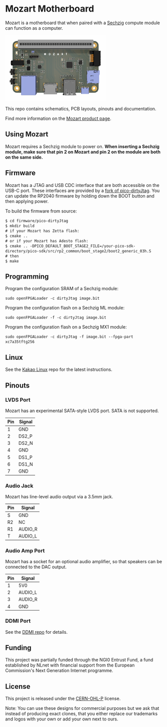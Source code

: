 # Mozart Motherboard

Mozart is a motherboard that when paired with a [Sechzig](https://github.com/machdyne/sechzig) compute module can function as a computer.

![Mozart Motherboard](https://github.com/machdyne/mozart/blob/f5a1b275e8dc324be2206cd35ae61664bfe08e8c/mozart.png)

This repo contains schematics, PCB layouts, pinouts and documentation.

Find more information on the [Mozart product page](https://machdyne.com/product/mozart-motherboard/).

## Using Mozart

Mozart requires a Sechzig module to power on. **When inserting a Sechzig module, make sure that pin 2 on Mozart and pin 2 on the module are both on the same side.**

## Firmware

Mozart has a JTAG and USB CDC interface that are both accessible on the USB-C port. These interfaces are provided by a [fork of pico-dirtyJtag](https://github.com/machdyne/mozart/tree/main/firmware). You can update the RP2040 firmware by holding down the BOOT button and then applying power.

To build the firmware from source:

```
$ cd firmware/pico-dirtyJtag
$ mkdir build
# if your Mozart has Zetta flash:
$ cmake ..
# or if your Mozart has Adesto flash:
$ cmake .. -DPICO_DEFAULT_BOOT_STAGE2_FILE=/your-pico-sdk-directory/pico-sdk/src/rp2_common/boot_stage2/boot2_generic_03h.S
# then
$ make
```

## Programming

Program the configuration SRAM of a Sechzig module:

```
sudo openFPGALoader -c dirtyJtag image.bit
```

Program the configuration flash on a Sechzig ML module:

```
sudo openFPGALoader -f -c dirtyJtag image.bit
```

Program the configuration flash on a Sechzig MX1 module:

```
sudo openFPGALoader -c dirtyJtag -f image.bit --fpga-part xc7a35tftg256
```

## Linux

See the [Kakao Linux](https://github.com/machdyne/kakao) repo for the latest instructions.

## Pinouts

### LVDS Port

Mozart has an experimental SATA-style LVDS port. SATA is not supported.

| Pin | Signal |
| --- | ------ |
| 1 | GND |
| 2 | DS2\_P |
| 3 | DS2\_N |
| 4 | GND |
| 5 | DS1\_P |
| 6 | DS1\_N |
| 7 | GND |

### Audio Jack

Mozart has line-level audio output via a 3.5mm jack.

| Pin | Signal |
| --- | ------ |
| S | GND |
| R2 | NC |
| R1 | AUDIO\_R |
| T | AUDIO\_L |

### Audio Amp Port

Mozart has a socket for an optional audio amplifier, so that speakers
can be connected to the DAC output.

| Pin | Signal |
| --- | ------ |
| 1 | 5V0 |
| 2 | AUDIO\_L |
| 3 | AUDIO\_R |
| 4 | GND |

### DDMI Port

See the [DDMI repo](https://github.com/machdyne/ddmi) for details.

## Funding

This project was partially funded through the NGI0 Entrust Fund, a fund established by NLnet with financial support from the European Commission's Next Generation Internet programme.

## License

This project is released under the [CERN-OHL-P](LICENSE.txt) license.

Note: You can use these designs for commercial purposes but we ask that instead of producing exact clones, that you either replace our trademarks and logos with your own or add your own next to ours.
